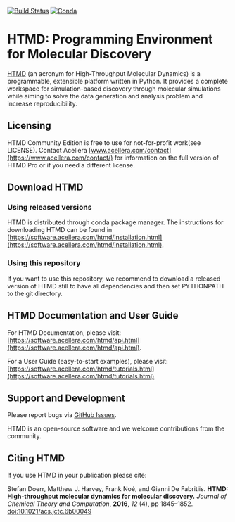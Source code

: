[![Build Status](https://dev.azure.com/stefdoerr/htmd/_apis/build/status/Acellera.htmd?branchName=master)](https://dev.azure.com/stefdoerr/htmd/_build/latest?definitionId=3&branchName=master)
[![Conda](https://anaconda.org/acellera/htmd/badges/version.svg)](https://anaconda.org/acellera/HTMD)

<!---[![Build status](https://ci.appveyor.com/api/projects/status/m1bxrop34b2qw68x/branch/master?svg=true)](https://ci.appveyor.com/project/acelleraci/htmd/branch/master)--->

# HTMD: Programming Environment for Molecular Discovery

[HTMD](https://www.htmd.org) (an acronym for High-Throughput Molecular Dynamics) is a programmable, extensible platform
written in Python. It provides a complete workspace for simulation-based discovery through molecular simulations while
aiming to solve the data generation and analysis problem and increase reproducibility.

## Licensing

HTMD Community Edition is free to use for not-for-profit work(see LICENSE). Contact Acellera
[www.acellera.com/contact](https://www.acellera.com/contact/) for information on the full version of HTMD Pro or if you need a different license.

## Download HTMD

### Using released versions

HTMD is distributed through conda package manager. The instructions for downloading HTMD can be found in
[https://software.acellera.com/htmd/installation.html](https://software.acellera.com/htmd/installation.html).

### Using this repository

If you want to use this repository, we recommend to download a released version of HTMD still to have all dependencies
and then set PYTHONPATH to the git directory.

## HTMD Documentation and User Guide

For HTMD Documentation, please visit:
[https://software.acellera.com/htmd/api.html](https://software.acellera.com/htmd/api.html).

For a User Guide (easy-to-start examples), please visit:
[https://software.acellera.com/htmd/tutorials.html](https://software.acellera.com/htmd/tutorials.html)

## Support and Development

Please report bugs via [GitHub Issues](https://github.org/acellera/htmd/issues).

HTMD is an open-source software and we welcome contributions from the community.

## Citing HTMD

If you use HTMD in your publication please cite:

Stefan Doerr, Matthew J. Harvey, Frank Noé, and Gianni De Fabritiis.
**HTMD: High-throughput molecular dynamics for molecular discovery.**
_Journal of Chemical Theory and Computation_, **2016**, _12_ (4), pp 1845–1852.
[doi:10.1021/acs.jctc.6b00049](http://pubs.acs.org/doi/abs/10.1021/acs.jctc.6b00049)
